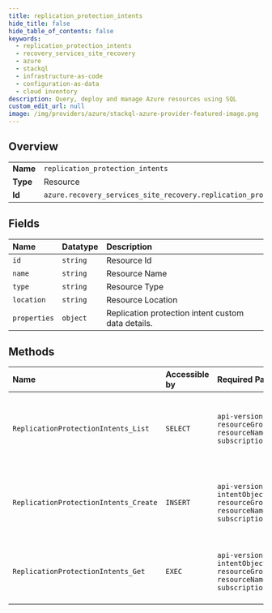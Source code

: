 ```yaml
---
title: replication_protection_intents
hide_title: false
hide_table_of_contents: false
keywords:
  - replication_protection_intents
  - recovery_services_site_recovery
  - azure    
  - stackql
  - infrastructure-as-code
  - configuration-as-data
  - cloud inventory
description: Query, deploy and manage Azure resources using SQL
custom_edit_url: null
image: /img/providers/azure/stackql-azure-provider-featured-image.png
---
```

  
    

## Overview
<table><tbody>
<tr><td><b>Name</b></td><td><code>replication_protection_intents</code></td></tr>
<tr><td><b>Type</b></td><td>Resource</td></tr>
<tr><td><b>Id</b></td><td><code>azure.recovery_services_site_recovery.replication_protection_intents</code></td></tr>
</tbody></table>

## Fields
| Name | Datatype | Description |
|:-----|:---------|:------------|
| `id` | `string` | Resource Id |
| `name` | `string` | Resource Name |
| `type` | `string` | Resource Type |
| `location` | `string` | Resource Location |
| `properties` | `object` | Replication protection intent custom data details. |
## Methods
| Name | Accessible by | Required Params | Description |
|:-----|:--------------|:----------------|:------------|
| `ReplicationProtectionIntents_List` | `SELECT` | `api-version, resourceGroupName, resourceName, subscriptionId` | Gets the list of ASR replication protection intent objects in the vault. |
| `ReplicationProtectionIntents_Create` | `INSERT` | `api-version, intentObjectName, resourceGroupName, resourceName, subscriptionId` | The operation to create an ASR replication protection intent item. |
| `ReplicationProtectionIntents_Get` | `EXEC` | `api-version, intentObjectName, resourceGroupName, resourceName, subscriptionId` | Gets the details of an ASR replication protection intent. |
